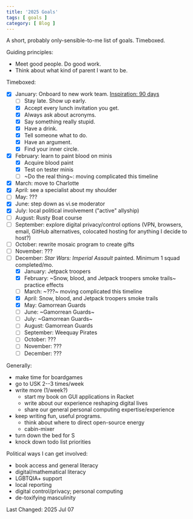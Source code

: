 ```yaml
---
title: '2025 Goals'
tags: [ goals ]
category: [ Blog ]
---
```


A short, probably only-sensible-to-me list of goals. Timeboxed.

Guiding principles:
- Meet good people. Do good work.
- Think about what kind of parent I want to be.

Timeboxed:
- [x] January: Onboard to new work team. [Inspiration: 90 days](https://randsinrepose.com/archives/ninety-days/)
    - [ ] Stay late. Show up early.
    - [x] Accept every lunch invitation you get.
    - [x] Always ask about acronyms.
    - [x] Say something really stupid.
    - [x] Have a drink.
    - [x] Tell someone what to do.
    - [x] Have an argument.
    - [x] Find your inner circle.
- [x] February: learn to paint blood on minis
    - [x] Acquire blood paint
    - [x] Test on tester minis
    - [ ] ~Do the real thing~: moving complicated this timeline
- [x] March: move to Charlotte
- [x] April: see a specialist about my shoulder
- [ ] May: ???
- [x] June: step down as vi.se moderator
- [x] July: local political involvement ("active" allyship)
- [ ] August: Rusty Boat course
- [ ] September: explore digital privacy/control options (VPN, browsers, email, GitHub alternatives, colocated hosting for anything I decide to host?)
- [ ] October: rewrite mosaic program to create gifts
- [ ] November: ???
- [ ] December: _Star Wars: Imperial Assault_ painted. Minimum 1 squad completed/mo.
    - [x] January: Jetpack troopers
    - [x] February: ~Snow, blood, and Jetpack troopers smoke trails~ practice effects
    - [ ] March: ~???~ moving complicated this timeline
    - [x] April: Snow, blood, and Jetpack troopers smoke trails
    - [x] May: Gamorrean Guards
    - [ ] June: ~Gamorrean Guards~
    - [ ] July: ~Gamorrean Guards~
    - [ ] August: Gamorrean Guards
    - [ ] September: Weequay Pirates
    - [ ] October: ???
    - [ ] November: ???
    - [ ] December: ???

Generally:
- make time for boardgames
- go to USK 2--3 times/week
- write more (1/week?)
    - start my book on GUI applications in Racket
    - write about our experience reshaping digital lives
    - share our general personal computing expertise/experience
- keep writing fun, useful programs.
    - think about where to direct open-source energy
    - cabin-mixer
- turn down the bed for S
- knock down todo list priorities

Political ways I can get involved:
- book access and general literacy
- digital/mathematical literacy
- LGBTQIA+ support
- local reporting
- digital control/privacy; personal computing
- de-toxifying masculinity

Last Changed: 2025 Jul 07
